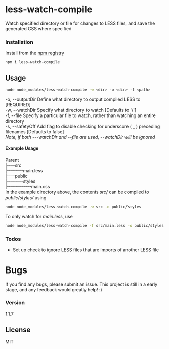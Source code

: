 # less-watch-compile
Watch specified directory or file for changes to LESS files, and save the generated CSS where specified

### Installation
Install from the [npm registry](https://www.npmjs.com/)
```sh
npm i less-watch-compile
```

## Usage 
```sh
node node_modules/less-watch-compile -w <dir> -o <dir> -f <path>
```
-o, --outputDir Define what directory to output compiled LESS to [REQUIRED]  
-w, --watchDir Specify what directory to watch [Defaults to '/']  
-f, --file Specify a particular file to watch, rather than watching an entire directory  
-s, --safetyOff Add flag to disable checking for underscore ( _ ) preceding filenames [Defaults to false]  
*Note, if both ---watchDir and --file are used, --watchDir will be ignored*

#### Example Usage
Parent  
|----src  
|--------main.less  
|----public  
|--------styles  
|------------main.css  
In the example directory above, the contents *src/* can be compiled to *public/styles/* using
```sh
node node_modules/less-watch-compile -w src -o public/styles
```
To only watch for *main.less*, use
```sh
node node_modules/less-watch-compile -f src/main.less -o public/styles
```
### Todos
* Set up check to ignore LESS files that are imports of another LESS file

# Bugs
If you find any bugs, please submit an issue. This project is still in a early stage, and any feedback would greatly help! :)

### Version
1.1.7

License
----

MIT

